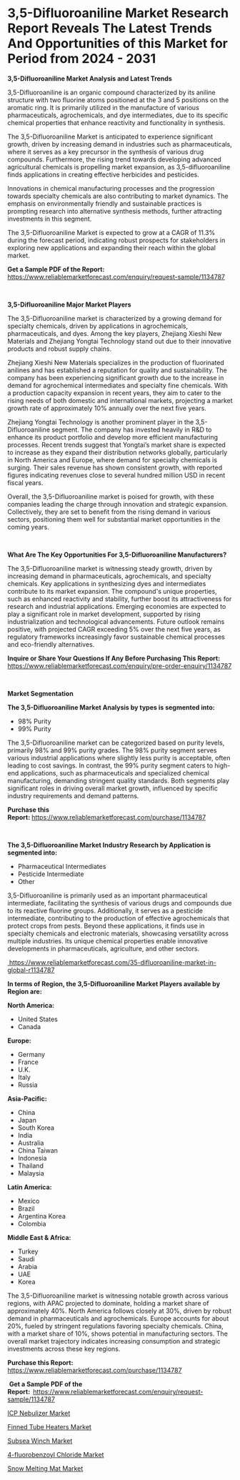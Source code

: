 <p><h1>3,5-Difluoroaniline Market Research Report Reveals The Latest Trends And Opportunities of this Market for Period from 2024 - 2031</h1></p><p><strong>3,5-Difluoroaniline Market Analysis and Latest Trends</strong></p>
<p><p>3,5-Difluoroaniline is an organic compound characterized by its aniline structure with two fluorine atoms positioned at the 3 and 5 positions on the aromatic ring. It is primarily utilized in the manufacture of various pharmaceuticals, agrochemicals, and dye intermediates, due to its specific chemical properties that enhance reactivity and functionality in synthesis.</p><p>The 3,5-Difluoroaniline Market is anticipated to experience significant growth, driven by increasing demand in industries such as pharmaceuticals, where it serves as a key precursor in the synthesis of various drug compounds. Furthermore, the rising trend towards developing advanced agricultural chemicals is propelling market expansion, as 3,5-difluoroaniline finds applications in creating effective herbicides and pesticides.</p><p>Innovations in chemical manufacturing processes and the progression towards specialty chemicals are also contributing to market dynamics. The emphasis on environmentally friendly and sustainable practices is prompting research into alternative synthesis methods, further attracting investments in this segment.</p><p>The 3,5-Difluoroaniline Market is expected to grow at a CAGR of 11.3% during the forecast period, indicating robust prospects for stakeholders in exploring new applications and expanding their reach within the global market.</p></p>
<p><strong>Get a Sample PDF of the Report:&nbsp;</strong> <a href="https://www.reliablemarketforecast.com/enquiry/request-sample/1134787?utm_campaign=1870&utm_medium=2&utm_source=Github&utm_content=ia&utm_term=18122024&utm_id=35-difluoroaniline">https://www.reliablemarketforecast.com/enquiry/request-sample/1134787</a></p>
<p>&nbsp;</p>
<p><strong>3,5-Difluoroaniline Major Market Players</strong></p>
<p><p>The 3,5-Difluoroaniline market is characterized by a growing demand for specialty chemicals, driven by applications in agrochemicals, pharmaceuticals, and dyes. Among the key players, Zhejiang Xieshi New Materials and Zhejiang Yongtai Technology stand out due to their innovative products and robust supply chains.</p><p>Zhejiang Xieshi New Materials specializes in the production of fluorinated anilines and has established a reputation for quality and sustainability. The company has been experiencing significant growth due to the increase in demand for agrochemical intermediates and specialty fine chemicals. With a production capacity expansion in recent years, they aim to cater to the rising needs of both domestic and international markets, projecting a market growth rate of approximately 10% annually over the next five years.</p><p>Zhejiang Yongtai Technology is another prominent player in the 3,5-Difluoroaniline segment. The company has invested heavily in R&D to enhance its product portfolio and develop more efficient manufacturing processes. Recent trends suggest that Yongtai’s market share is expected to increase as they expand their distribution networks globally, particularly in North America and Europe, where demand for specialty chemicals is surging. Their sales revenue has shown consistent growth, with reported figures indicating revenues close to several hundred million USD in recent fiscal years.</p><p>Overall, the 3,5-Difluoroaniline market is poised for growth, with these companies leading the charge through innovation and strategic expansion. Collectively, they are set to benefit from the rising demand in various sectors, positioning them well for substantial market opportunities in the coming years.</p></p>
<p>&nbsp;</p>
<p><strong>What Are The Key Opportunities For 3,5-Difluoroaniline Manufacturers?</strong></p>
<p><p>The 3,5-Difluoroaniline market is witnessing steady growth, driven by increasing demand in pharmaceuticals, agrochemicals, and specialty chemicals. Key applications in synthesizing dyes and intermediates contribute to its market expansion. The compound's unique properties, such as enhanced reactivity and stability, further boost its attractiveness for research and industrial applications. Emerging economies are expected to play a significant role in market development, supported by rising industrialization and technological advancements. Future outlook remains positive, with projected CAGR exceeding 5% over the next five years, as regulatory frameworks increasingly favor sustainable chemical processes and eco-friendly alternatives.</p></p>
<p><strong>Inquire or Share Your Questions If Any Before Purchasing This Report:</strong> <a href="https://www.reliablemarketforecast.com/enquiry/pre-order-enquiry/1134787?utm_campaign=1870&utm_medium=2&utm_source=Github&utm_content=ia&utm_term=18122024&utm_id=35-difluoroaniline">https://www.reliablemarketforecast.com/enquiry/pre-order-enquiry/1134787</a></p>
<p>&nbsp;</p>
<p><strong>Market Segmentation</strong></p>
<p><strong>The 3,5-Difluoroaniline Market Analysis by types is segmented into:</strong></p>
<p><ul><li>98% Purity</li><li>99% Purity</li></ul></p>
<p><p>The 3,5-Difluoroaniline market can be categorized based on purity levels, primarily 98% and 99% purity grades. The 98% purity segment serves various industrial applications where slightly less purity is acceptable, often leading to cost savings. In contrast, the 99% purity segment caters to high-end applications, such as pharmaceuticals and specialized chemical manufacturing, demanding stringent quality standards. Both segments play significant roles in driving overall market growth, influenced by specific industry requirements and demand patterns.</p></p>
<p><strong>Purchase this Report:&nbsp;</strong><a href="https://www.reliablemarketforecast.com/purchase/1134787?utm_campaign=1870&utm_medium=2&utm_source=Github&utm_content=ia&utm_term=18122024&utm_id=35-difluoroaniline">https://www.reliablemarketforecast.com/purchase/1134787</a></p>
<p>&nbsp;</p>
<p><strong>The 3,5-Difluoroaniline Market Industry Research by Application is segmented into:</strong></p>
<p><ul><li>Pharmaceutical Intermediates</li><li>Pesticide Intermediate</li><li>Other</li></ul></p>
<p><p>3,5-Difluoroaniline is primarily used as an important pharmaceutical intermediate, facilitating the synthesis of various drugs and compounds due to its reactive fluorine groups. Additionally, it serves as a pesticide intermediate, contributing to the production of effective agrochemicals that protect crops from pests. Beyond these applications, it finds use in specialty chemicals and electronic materials, showcasing versatility across multiple industries. Its unique chemical properties enable innovative developments in pharmaceuticals, agriculture, and other sectors.</p></p>
<p><a href="https://www.reliablemarketforecast.com/35-difluoroaniline-market-in-global-r1134787?utm_campaign=1870&utm_medium=2&utm_source=Github&utm_content=ia&utm_term=18122024&utm_id=35-difluoroaniline">&nbsp;https://www.reliablemarketforecast.com/35-difluoroaniline-market-in-global-r1134787</a></p>
<p><strong>In terms of Region, the 3,5-Difluoroaniline Market Players available by Region are:</strong></p>
<p>
    <p> <strong> North America: </strong>
        <ul>
            <li>United States</li>
            <li>Canada</li>
        </ul>
        </p> 
    <p> <strong> Europe: </strong>
        <ul>
            <li>Germany</li>
            <li>France</li>
            <li>U.K.</li>
            <li>Italy</li>
            <li>Russia</li>
        </ul>
        </p> 
    <p> <strong> Asia-Pacific: </strong>
        <ul>
            <li>China</li>
            <li>Japan</li>
            <li>South Korea</li>
            <li>India</li>
            <li>Australia</li>
            <li>China Taiwan</li>
            <li>Indonesia</li>
            <li>Thailand</li>
            <li>Malaysia</li>
        </ul>
        </p> 
    <p> <strong> Latin America: </strong>
        <ul>
            <li>Mexico</li>
            <li>Brazil</li>
            <li>Argentina Korea</li>
            <li>Colombia</li>
        </ul>
        </p> 
    <p> <strong> Middle East & Africa: </strong>
        <ul>
            <li>Turkey</li>
            <li>Saudi</li>
            <li>Arabia</li>
            <li>UAE</li>
            <li>Korea</li>
        </ul>
    </p>
    </p>
<p><p>The 3,5-Difluoroaniline market is witnessing notable growth across various regions, with APAC projected to dominate, holding a market share of approximately 40%. North America follows closely at 30%, driven by robust demand in pharmaceuticals and agrochemicals. Europe accounts for about 20%, fueled by stringent regulations favoring specialty chemicals. China, with a market share of 10%, shows potential in manufacturing sectors. The overall market trajectory indicates increasing consumption and strategic investments across these key regions.</p></p>
<p><strong>Purchase this Report: </strong><a href="https://www.reliablemarketforecast.com/purchase/1134787?utm_campaign=1870&utm_medium=2&utm_source=Github&utm_content=ia&utm_term=18122024&utm_id=35-difluoroaniline">https://www.reliablemarketforecast.com/purchase/1134787</a></p>
<p>&nbsp;<strong>Get a Sample PDF of the Report:&nbsp;&nbsp;</strong><a href="https://www.reliablemarketforecast.com/enquiry/request-sample/1134787?utm_campaign=1870&utm_medium=2&utm_source=Github&utm_content=ia&utm_term=18122024&utm_id=35-difluoroaniline">https://www.reliablemarketforecast.com/enquiry/request-sample/1134787</a></p>
<p><strong></strong></p>
<p><p><a href="https://www.linkedin.com/pulse/industry-experts-project-icp-nebulizer-market-growth-52-cagr-qhiaf?utm_campaign=1870&utm_medium=2&utm_source=Github&utm_content=ia&utm_term=18122024&utm_id=35-difluoroaniline">ICP Nebulizer Market</a></p><p><a href="https://www.linkedin.com/pulse/in-depth-analysis-size-finned-tube-heaters-market-its-anticipated-uz9af?utm_campaign=1870&utm_medium=2&utm_source=Github&utm_content=ia&utm_term=18122024&utm_id=35-difluoroaniline">Finned Tube Heaters Market</a></p><p><a href="https://www.linkedin.com/pulse/in-depth-evaluation-subsea-winch-market-amacro-overview-psxff?utm_campaign=1870&utm_medium=2&utm_source=Github&utm_content=ia&utm_term=18122024&utm_id=35-difluoroaniline">Subsea Winch Market</a></p><p><a href="https://github.com/PeterParrish5/Market-Research-Report-List-7/blob/main/4-fluorobenzoyl-chloride-market.md?utm_campaign=1870&utm_medium=2&utm_source=Github&utm_content=ia&utm_term=18122024&utm_id=35-difluoroaniline">4-fluorobenzoyl Chloride Market</a></p><p><a href="https://www.linkedin.com/pulse/detailed-snow-melting-mat-market-analysis-expected-cagr-1ggic?utm_campaign=1870&utm_medium=2&utm_source=Github&utm_content=ia&utm_term=18122024&utm_id=35-difluoroaniline">Snow Melting Mat Market</a></p></p>
